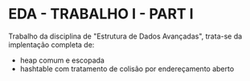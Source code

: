 # EDA - TRABALHO I - PART I
 
 Trabalho da disciplina de "Estrutura de Dados Avançadas", trata-se da implentação completa de:
 - heap comum e escopada 
 - hashtable com tratamento de colisão por endereçamento aberto
